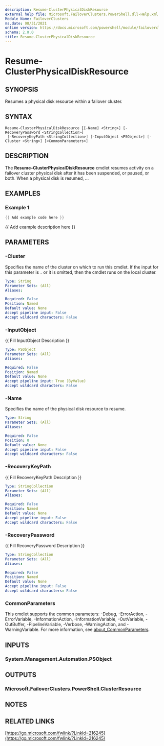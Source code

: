 ```yaml
---
description: Resume-ClusterPhysicalDiskResource
external help file: Microsoft.FailoverClusters.PowerShell.dll-Help.xml
Module Name: FailoverClusters
ms.date: 08/31/2021
online version: https://docs.microsoft.com/powershell/module/failoverclusters/resume-clusterphysicaldiskresource?view=windowsserver2022-ps&wt.mc_id=ps-gethelp
schema: 2.0.0
title: Resume-ClusterPhysicalDiskResource
---
```


# Resume-ClusterPhysicalDiskResource

## SYNOPSIS
Resumes a physical disk resource within a failover cluster.

## SYNTAX

```
Resume-ClusterPhysicalDiskResource [[-Name] <String>] [-RecoveryPassword <StringCollection>]
 [-RecoveryKeyPath <StringCollection>] [-InputObject <PSObject>] [-Cluster <String>] [<CommonParameters>]
```

## DESCRIPTION
The **Resume-ClusterPhysicalDiskResource** cmdlet resumes activity on a failover cluster physical
disk after it has been suspended, or paused, or both. When a physical disk is resumed, ...

## EXAMPLES

### Example 1
```powershell
{{ Add example code here }}
```

{{ Add example description here }}

## PARAMETERS

### -Cluster
Specifies the name of the cluster on which to run this cmdlet.
If the input for this parameter is `.` or it is omitted, then the cmdlet runs on the local cluster.

```yaml
Type: String
Parameter Sets: (All)
Aliases:

Required: False
Position: Named
Default value: None
Accept pipeline input: False
Accept wildcard characters: False
```

### -InputObject
{{ Fill InputObject Description }}

```yaml
Type: PSObject
Parameter Sets: (All)
Aliases:

Required: False
Position: Named
Default value: None
Accept pipeline input: True (ByValue)
Accept wildcard characters: False
```

### -Name
Specifies the name of the physical disk resource to resume.

```yaml
Type: String
Parameter Sets: (All)
Aliases:

Required: False
Position: 0
Default value: None
Accept pipeline input: False
Accept wildcard characters: False
```

### -RecoveryKeyPath
{{ Fill RecoveryKeyPath Description }}

```yaml
Type: StringCollection
Parameter Sets: (All)
Aliases:

Required: False
Position: Named
Default value: None
Accept pipeline input: False
Accept wildcard characters: False
```

### -RecoveryPassword
{{ Fill RecoveryPassword Description }}

```yaml
Type: StringCollection
Parameter Sets: (All)
Aliases:

Required: False
Position: Named
Default value: None
Accept pipeline input: False
Accept wildcard characters: False
```

### CommonParameters
This cmdlet supports the common parameters: -Debug, -ErrorAction, -ErrorVariable,
-InformationAction, -InformationVariable, -OutVariable, -OutBuffer, -PipelineVariable, -Verbose,
-WarningAction, and -WarningVariable. For more information, see
[about_CommonParameters](http://go.microsoft.com/fwlink/?LinkID=113216).

## INPUTS

### System.Management.Automation.PSObject

## OUTPUTS

### Microsoft.FailoverClusters.PowerShell.ClusterResource

## NOTES

## RELATED LINKS

[https://go.microsoft.com/fwlink/?LinkId=216245](https://go.microsoft.com/fwlink/?LinkId=216245)

